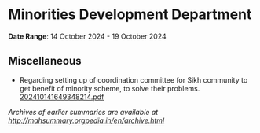 # Minorities Development Department

**Date Range**: 14 October 2024 - 19 October 2024


## Miscellaneous
- Regarding setting up of coordination committee for Sikh community to get benefit of minority scheme, to solve their problems.\
  [202410141649348214.pdf](https://gr.maharashtra.gov.in/Site/Upload/Government%20Resolutions/English/202410141649348214.pdf)


*Archives of earlier summaries are available at http://mahsummary.orgpedia.in/en/archive.html*